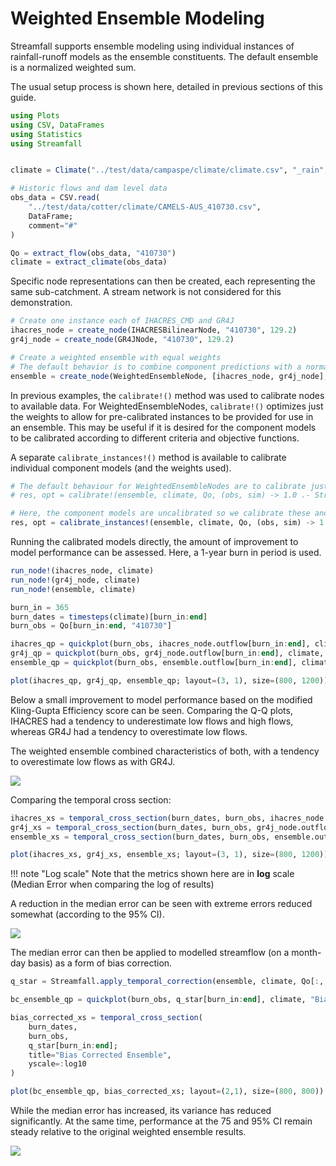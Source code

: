 # Weighted Ensemble Modeling

Streamfall supports ensemble modeling using individual instances of rainfall-runoff models
as the ensemble constituents. The default ensemble is a normalized weighted sum.

The usual setup process is shown here, detailed in previous sections of this guide.

```julia
using Plots
using CSV, DataFrames
using Statistics
using Streamfall


climate = Climate("../test/data/campaspe/climate/climate.csv", "_rain", "_evap")

# Historic flows and dam level data
obs_data = CSV.read(
    "../test/data/cotter/climate/CAMELS-AUS_410730.csv",
    DataFrame;
    comment="#"
)

Qo = extract_flow(obs_data, "410730")
climate = extract_climate(obs_data)
```

Specific node representations can then be created, each representing the same sub-catchment.
A stream network is not considered for this demonstration.

```julia
# Create one instance each of IHACRES_CMD and GR4J
ihacres_node = create_node(IHACRESBilinearNode, "410730", 129.2)
gr4j_node = create_node(GR4JNode, "410730", 129.2)

# Create a weighted ensemble with equal weights
# The default behavior is to combine component predictions with a normalized weighted sum.
ensemble = create_node(WeightedEnsembleNode, [ihacres_node, gr4j_node], [0.5, 0.5])
```

In previous examples, the `calibrate!()` method was used to calibrate nodes to available
data. For WeightedEnsembleNodes, `calibrate!()` optimizes just the weights to allow for
pre-calibrated instances to be provided for use in an ensemble. This may be useful if
it is desired for the component models to be calibrated according to different criteria and
objective functions.

A separate `calibrate_instances!()` method is available to calibrate individual component
models (and the weights used).

```julia
# The default behaviour for WeightedEnsembleNodes are to calibrate just the weights.
# res, opt = calibrate!(ensemble, climate, Qo, (obs, sim) -> 1.0 .- Streamfall.NmKGE(obs, sim); MaxTime=180)

# Here, the component models are uncalibrated so we calibrate these and the weights.
res, opt = calibrate_instances!(ensemble, climate, Qo, (obs, sim) -> 1.0 .- Streamfall.NmKGE(obs, sim); MaxTime=180)
```

Running the calibrated models directly, the amount of improvement to model performance can
be assessed. Here, a 1-year burn in period is used.


```julia
run_node!(ihacres_node, climate)
run_node!(gr4j_node, climate)
run_node!(ensemble, climate)

burn_in = 365
burn_dates = timesteps(climate)[burn_in:end]
burn_obs = Qo[burn_in:end, "410730"]

ihacres_qp = quickplot(burn_obs, ihacres_node.outflow[burn_in:end], climate, "IHACRES", true)
gr4j_qp = quickplot(burn_obs, gr4j_node.outflow[burn_in:end], climate, "GR4J", true)
ensemble_qp = quickplot(burn_obs, ensemble.outflow[burn_in:end], climate, "Weighted Ensemble", true)

plot(ihacres_qp, gr4j_qp, ensemble_qp; layout=(3, 1), size=(800, 1200))
```

Below a small improvement to model performance based on the modified Kling-Gupta Efficiency
score can be seen. Comparing the Q-Q plots, IHACRES had a tendency to underestimate low
flows and high flows, whereas GR4J had a tendency to overestimate low flows.

The weighted ensemble combined characteristics of both, with a tendency to overestimate
low flows as with GR4J.

![](../assets/ensemble_model_comparison_quickplots.png)

Comparing the temporal cross section:

```julia
ihacres_xs = temporal_cross_section(burn_dates, burn_obs, ihacres_node.outflow[burn_in:end]; title="IHACRES", yscale=:log10)
gr4j_xs = temporal_cross_section(burn_dates, burn_obs, gr4j_node.outflow[burn_in:end]; title="GR4J", yscale=:log10)
ensemble_xs = temporal_cross_section(burn_dates, burn_obs, ensemble.outflow[burn_in:end]; title="Weighted Ensemble (IHACRES-GR4J)", yscale=:log10)

plot(ihacres_xs, gr4j_xs, ensemble_xs; layout=(3, 1), size=(800, 1200))
```

!!! note "Log scale"
    Note that the metrics shown here are in **log** scale (Median Error when comparing the log of results)

A reduction in the median error can be seen with extreme errors reduced somewhat (according to
the 95% CI).

![](../assets/ensemble_xsection.png)

The median error can then be applied to modelled streamflow (on a month-day basis) as a
form of bias correction.

```julia
q_star = Streamfall.apply_temporal_correction(ensemble, climate, Qo[:, "410730"])

bc_ensemble_qp = quickplot(burn_obs, q_star[burn_in:end], climate, "Bias Corrected Ensemble")

bias_corrected_xs = temporal_cross_section(
    burn_dates,
    burn_obs,
    q_star[burn_in:end];
    title="Bias Corrected Ensemble",
    yscale=:log10
)

plot(bc_ensemble_qp, bias_corrected_xs; layout=(2,1), size=(800, 800))
```

While the median error has increased, its variance has reduced significantly. At the same
time, performance at the 75 and 95% CI remain steady relative to the original weighted
ensemble results.

![](../assets/ensemble_bias_corrected.png)
